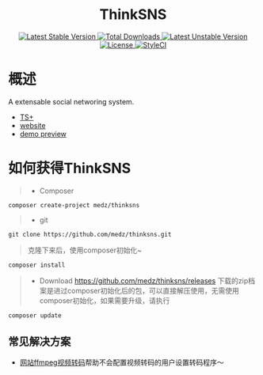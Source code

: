 <h1 align="center">ThinkSNS</h1>
<p align="center">
  <a href="https://packagist.org/packages/medz/thinksns">
    <img src="https://poser.pugx.org/medz/thinksns/v/stable" alt="Latest Stable Version" />
  </a>
  <a href="https://packagist.org/packages/medz/thinksns">
    <img src="https://poser.pugx.org/medz/thinksns/downloads" alt="Total Downloads" />
  </a>
  <a href="https://packagist.org/packages/medz/thinksns">
    <img src="https://poser.pugx.org/medz/thinksns/v/unstable" alt="Latest Unstable Version" />
  </a>
  <a href="https://github.com/medz/thinksns/blob/master/LICENSE">
    <img src="https://poser.pugx.org/medz/thinksns/license" alt="License" />
  </a>
  <a href="https://styleci.io/repos/42001557">
    <img src="https://styleci.io/repos/42001557/shield?branch=master" alt="StyleCI" />
  </a>
</p>

# 概述
A extensable social networing system.

- [TS+](https://github.com/zhiyicx/thinksns-plus)
- [website](http://www.thinksns.com)
- [demo preview](http://demo.thinksns.com/ts4)

# 如何获得ThinkSNS
>* Composer
```shell
composer create-project medz/thinksns
```
>
>* git
```shell
git clone https://github.com/medz/thinksns.git
```
> 克隆下来后，使用composer初始化~
```shell
composer install
```
>* Download
https://github.com/medz/thinksns/releases
下载的zip档案是进过composer初始化后的包，可以直接解压使用，无需使用composer初始化，如果需要升级，请执行
```shell
composer update
```


## 常见解决方案
- [网站ffmpeg视频转码](https://github.com/medz/thinksns-ffmpeg-bin)帮助不会配置视频转码的用户设置转码程序～